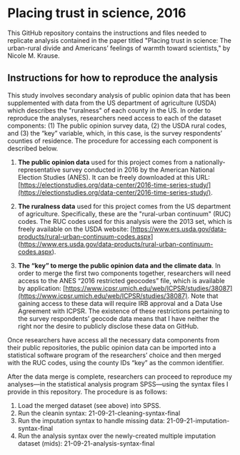 # Placing trust in science, 2016
This GitHub repository contains the instructions and files needed to replicate analysis contained in the paper titled "Placing trust in science: The urban-rural divide and Americans’ feelings of warmth toward scientists," by Nicole M. Krause.

## Instructions for how to reproduce the analysis

This study involves secondary analysis of public opinion data that has been supplemented with data from the US department of agriculture (USDA) which describes the "ruralness" of each county in the US. In order to reproduce the analyses, researchers need access to each of the dataset components: (1) The public opinion survey data, (2) the USDA rural codes, and (3) the “key” variable, which, in this case, is the survey respondents’ counties of residence. The procedure for accessing each component is described below.

1. **The public opinion data** used for this project comes from a nationally-representative survey conducted in 2016 by the American National Election Studies (ANES). It can be freely downloaded at this URL: [https://electionstudies.org/data-center/2016-time-series-study/](https://electionstudies.org/data-center/2016-time-series-study/). 

2. **The ruralness data** used for this project comes from the US department of agriculture. Specifically, these are the "rural-urban continuum" (RUC) codes. The RUC codes used for this analysis were the 2013 set, which is freely available on the USDA website: [https://www.ers.usda.gov/data-products/rural-urban-continuum-codes.aspx] (https://www.ers.usda.gov/data-products/rural-urban-continuum-codes.aspx).

3. **The “key” to merge the public opinion data and the climate data**. In order to merge the first two components together, researchers will need access to the ANES “2016 restricted geocodes” file, which is available by application: [https://www.icpsr.umich.edu/web/ICPSR/studies/38087](https://www.icpsr.umich.edu/web/ICPSR/studies/38087). Note that gaining access to these data will require IRB approval and a Data Use Agreement with ICPSR. The existence of these restrictions pertaining to the survey respondents’ geocode data means that I have neither the right nor the desire to publicly disclose these data on GitHub.

Once researchers have access all the necessary data components from their public repositories, the public opinion data can be imported into a statistical software program of the researchers’ choice and then merged with the RUC codes, using the county IDs “key” as the common identifier. 

After the data merge is complete, researchers can proceed to reproduce my analyses—in the statistical analysis program SPSS—using the syntax files I provide in this repository.  The procedure is as follows:

1. Load the merged dataset (see above) into SPSS.
2. Run the cleanin syntax: 21-09-21-cleaning-syntax-final
3. Run the imputation syntax to handle missing data: 21-09-21-imputation-syntax-final
4. Run the analysis syntax over the newly-created multiple imputation dataset (mids): 21-09-21-analysis-syntax-final

